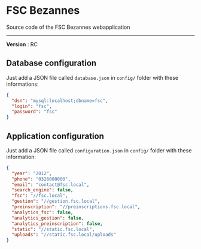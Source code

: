 # FSC Bezannes

Source code of the FSC Bezannes webapplication


***

__Version__ : RC


## Database configuration

Just add a JSON file called `database.json` in `config/`  folder with these informations:

```json
{
  "dsn": "mysql:localhost;dbname=fsc",
  "login": "fsc",
  "password": "fsc"
}
```

## Application configuration

Just add a JSON file called `configuration.json` in `config/` folder with these information:

```json
{
  "year": "2012",
  "phone": "0326000000",
  "email": "contact@fsc.local",
  "search_engine": false,
  "fsc": "//fsc.local",
  "gestion": "//gestion.fsc.local",
  "preinscription": "//preinscriptions.fsc.local",
  "analytics_fsc": false,
  "analytics_gestion": false,
  "analytics_preinscription": false,
  "static": "//static.fsc.local",
  "uploads": "//static.fsc.local/uploads"
}
```
